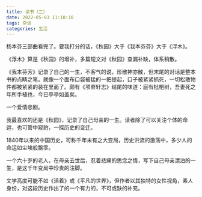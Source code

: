 ```yaml
---
title: 读书（二）
date: 2022-05-03 11:10:10
tags: 杂谈
categories: 生活
---
```


杨本芬三部曲看完了。要我打分的话，《秋园》大于《我本芬芬》大于《浮木》。

《浮木》算是《秋园》的增补，多篇短文对《秋园》查漏补缺，体系稍散。

《我本芬芳》记录了自己的一生，不客气的说，形散神亦散，但末尾的对话是整本书的点睛之笔。就像一个面布口袋被猛的一把提起，口子被紧紧抓死，一切松散物件都被紧紧的装在里面了。颇有《项脊轩志》结尾的味道：庭有枇杷树，吾妻死之年所手植也，今已亭亭如盖矣。

一个爱情悲剧。

我最喜欢的还是《秋园》，记录了自己母亲的一生。读者除了可以关注个体的命运，也可管中窥豹，一探历史的变迁。

1840年以来的中国历史，可称千年未有之大变局，历史洪流的激荡中，多少人的命运如尘埃般飘零。

一个六十岁的老人，在母亲去世后，忍着悲痛的思念之情，写下自己母亲漂泊的一生，是这千年变局中珍贵的注脚。

文学高度可能不如《活着》或《平凡的世界》，但作者以其独特的女性视角，素人身份，对这段历史作出了的一个有力的，不可或缺的补充。
